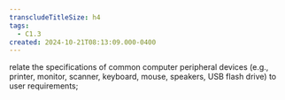 ```yaml
---
transcludeTitleSize: h4
tags:
  - C1.3
created: 2024-10-21T08:13:09.000-0400
---
```

relate the specifications of common computer peripheral devices (e.g., printer, monitor, scanner, keyboard, mouse, speakers, USB flash drive) to user requirements;